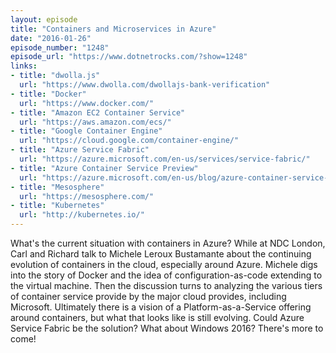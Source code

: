 ```yaml
---
layout: episode
title: "Containers and Microservices in Azure"
date: "2016-01-26"
episode_number: "1248"
episode_url: "https://www.dotnetrocks.com/?show=1248"
links:
- title: "dwolla.js"
  url: "https://www.dwolla.com/dwollajs-bank-verification"
- title: "Docker"
  url: "https://www.docker.com/"
- title: "Amazon EC2 Container Service"
  url: "https://aws.amazon.com/ecs/"
- title: "Google Container Engine"
  url: "https://cloud.google.com/container-engine/"
- title: "Azure Service Fabric"
  url: "https://azure.microsoft.com/en-us/services/service-fabric/"
- title: "Azure Container Service Preview"
  url: "https://azure.microsoft.com/en-us/blog/azure-container-service-preview/"
- title: "Mesosphere"
  url: "https://mesosphere.com/"
- title: "Kubernetes"
  url: "http://kubernetes.io/"
---
```


What's the current situation with containers in Azure? While at NDC London, Carl and Richard talk to Michele Leroux Bustamante about the continuing evolution of containers in the cloud, especially around Azure. Michele digs into the story of Docker and the idea of configuration-as-code extending to the virtual machine. Then the discussion turns to analyzing the various tiers of container service provide by the major cloud provides, including Microsoft. Ultimately there is a vision of a Platform-as-a-Service offering around containers, but what that looks like is still evolving. Could Azure Service Fabric be the solution? What about Windows 2016? There's more to come!
